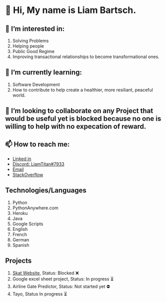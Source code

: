 # 👋 Hi, My name is Liam Bartsch.

## 👀 I’m interested in:

1. Solving Problems
2. Helping people
3. Public Good Regime
4. Improving transactional relationships to become transformational ones.

## 🌱 I’m currently learning:

1. Software Development
2. How to contribute to help create a healthier, more resiliant, peaceful world.

## 💞️ I’m looking to collaborate on any Project that would be useful yet is blocked because no one is willing to help with no expecation of reward.

## 📫 How to reach me:
  - [Linked in](https://www.linkedin.com/in/liam-bartsch-942448214/) 
  - [Discord: LiamTitan#7933](https://discord.com/users/568707315650265088) 
  - [Email](bartschl@tcd.ie)
  - [StackOverflow](https://stackoverflow.com/users/18321042/liam)

## Technologies/Languages

1) Python
2) PythonAnywhere.com
3) Heroku
4) Java
5) Google Scripts
6) English
7) French
8) German
9) Spanish

## Projects

1) [Skat Website](http://liambartsch.pythonanywhere.com/), Status: Blocked ❌
2) Google excel sheet project, Status: In progress ⏳
3) Airline Gate Predictor, Status: Not started yet ⛔
4) Tayo, Status In progress ⏳
<!---
bartschliam/bartschliam is a ✨ special ✨ repository because its `README.md` (this file) appears on your GitHub profile.
You can click the Preview link to take a look at your changes.
--->
